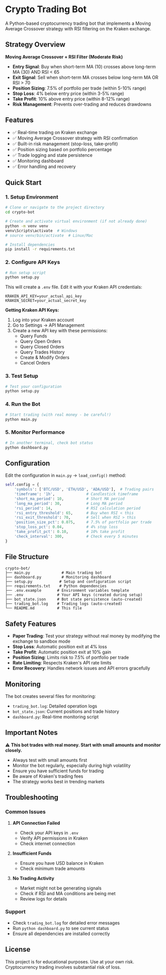 # Crypto Trading Bot

A Python-based cryptocurrency trading bot that implements a Moving Average Crossover strategy with RSI filtering on the Kraken exchange.

## Strategy Overview

**Moving Average Crossover + RSI Filter (Moderate Risk)**

- **Entry Signal**: Buy when short-term MA (10) crosses above long-term MA (30) AND RSI < 65
- **Exit Signal**: Sell when short-term MA crosses below long-term MA OR RSI > 70
- **Position Sizing**: 7.5% of portfolio per trade (within 5-10% range)
- **Stop Loss**: 4% below entry price (within 3-5% range)
- **Take Profit**: 10% above entry price (within 8-12% range)
- **Risk Management**: Prevents over-trading and reduces drawdowns

## Features

- ✅ Real-time trading on Kraken exchange
- ✅ Moving Average Crossover strategy with RSI confirmation
- ✅ Built-in risk management (stop-loss, take-profit)
- ✅ Position sizing based on portfolio percentage
- ✅ Trade logging and state persistence
- ✅ Monitoring dashboard
- ✅ Error handling and recovery

## Quick Start

### 1. Setup Environment

```bash
# Clone or navigate to the project directory
cd crypto-bot

# Create and activate virtual environment (if not already done)
python -m venv venv
venv\Scripts\activate  # Windows
# source venv/bin/activate  # Linux/Mac

# Install dependencies
pip install -r requirements.txt
```

### 2. Configure API Keys

```bash
# Run setup script
python setup.py
```

This will create a `.env` file. Edit it with your Kraken API credentials:

```env
KRAKEN_API_KEY=your_actual_api_key
KRAKEN_SECRET=your_actual_secret_key
```

**Getting Kraken API Keys:**
1. Log into your Kraken account
2. Go to Settings → API Management
3. Create a new API key with these permissions:
   - Query Funds
   - Query Open Orders
   - Query Closed Orders
   - Query Trades History
   - Create & Modify Orders
   - Cancel Orders

### 3. Test Setup

```bash
# Test your configuration
python setup.py
```

### 4. Run the Bot

```bash
# Start trading (with real money - be careful!)
python main.py
```

### 5. Monitor Performance

```bash
# In another terminal, check bot status
python dashboard.py
```

## Configuration

Edit the configuration in `main.py` → `load_config()` method:

```python
self.config = {
    'symbols': ['BTC/USD', 'ETH/USD', 'ADA/USD'],  # Trading pairs
    'timeframe': '1h',              # Candlestick timeframe
    'short_ma_period': 10,          # Short MA period
    'long_ma_period': 30,           # Long MA period
    'rsi_period': 14,               # RSI calculation period
    'rsi_entry_threshold': 65,      # Buy when RSI < this
    'rsi_exit_threshold': 70,       # Sell when RSI > this
    'position_size_pct': 0.075,     # 7.5% of portfolio per trade
    'stop_loss_pct': 0.04,          # 4% stop loss
    'take_profit_pct': 0.10,        # 10% take profit
    'check_interval': 300,          # Check every 5 minutes
}
```

## File Structure

```
crypto-bot/
├── main.py              # Main trading bot
├── dashboard.py         # Monitoring dashboard
├── setup.py            # Setup and configuration script
├── requirements.txt    # Python dependencies
├── .env.example       # Environment variables template
├── .env               # Your API keys (created during setup)
├── bot_state.json     # Bot state persistence (auto-created)
├── trading_bot.log    # Trading logs (auto-created)
└── README.md          # This file
```

## Safety Features

- **Paper Trading**: Test your strategy without real money by modifying the exchange to sandbox mode
- **Stop Loss**: Automatic position exit at 4% loss
- **Take Profit**: Automatic position exit at 10% gain
- **Position Sizing**: Limits risk to 7.5% of portfolio per trade
- **Rate Limiting**: Respects Kraken's API rate limits
- **Error Recovery**: Handles network issues and API errors gracefully

## Monitoring

The bot creates several files for monitoring:

- `trading_bot.log`: Detailed operation logs
- `bot_state.json`: Current positions and trade history
- `dashboard.py`: Real-time monitoring script

## Important Notes

⚠️ **This bot trades with real money. Start with small amounts and monitor closely.**

- Always test with small amounts first
- Monitor the bot regularly, especially during high volatility
- Ensure you have sufficient funds for trading
- Be aware of Kraken's trading fees
- The strategy works best in trending markets

## Troubleshooting

### Common Issues

1. **API Connection Failed**
   - Check your API keys in `.env`
   - Verify API permissions in Kraken
   - Check internet connection

2. **Insufficient Funds**
   - Ensure you have USD balance in Kraken
   - Check minimum trade amounts

3. **No Trading Activity**
   - Market might not be generating signals
   - Check if RSI and MA conditions are being met
   - Review logs for details

### Support

- Check `trading_bot.log` for detailed error messages
- Run `python dashboard.py` to see current status
- Ensure all dependencies are installed correctly

## License

This project is for educational purposes. Use at your own risk. Cryptocurrency trading involves substantial risk of loss.
